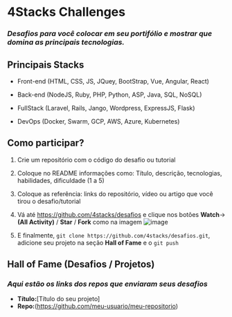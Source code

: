 # 4Stacks Challenges
### _Desafios para você colocar em seu portifólio e mostrar que domina as principais tecnologias._

## Principais Stacks
- Front-end (HTML, CSS, JS, JQuey, BootStrap, Vue, Angular, React)

- Back-end (NodeJS, Ruby, PHP, Python, ASP, Java, SQL, NoSQL)

- FullStack (Laravel, Rails, Jango, Wordpress, ExpressJS, Flask)

- DevOps (Docker, Swarm, GCP, AWS, Azure, Kubernetes)

## Como participar?

1. Crie um repositório com o código do desafio ou tutorial

2. Coloque no README informações como: Título, descrição, tecnologias, habilidades, dificuldade (1 a 5)

3. Coloque as referência: links do repositório, vídeo ou artigo que você tirou o desafio/tutorial

4. Vá até https://github.com/4stacks/desafios e clique nos botões **Watch**->**(All Activity)** / **Star** / **Fork** como na imagem
![image](https://user-images.githubusercontent.com/65529335/142348082-6cfecbe6-767a-41ed-82a9-095bbb745078.png)

5. E finalmente, `git clone https://github.com/4stacks/desafios.git`, adicione seu projeto na seção **Hall of Fame** e o `git push`

## Hall of Fame (Desafios /  Projetos)
### _Aqui estão os links dos repos que enviaram seus desafios_

- **Título:**[Título do seu projeto]
- **Repo:**(https://github.com/meu-usuario/meu-repositorio)

